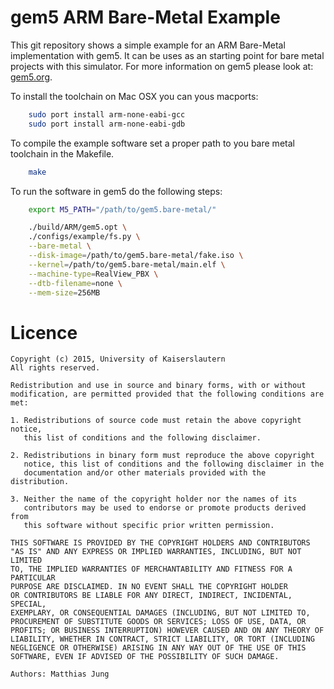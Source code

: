 gem5 ARM Bare-Metal Example
===========================

This git repository shows a simple example for an ARM Bare-Metal implementation
with gem5. It can be uses as an starting point for bare metal projects with
this simulator. For more information on gem5 please look at:
[gem5.org](http://www.gem5.org/Main_Page).

To install the toolchain on Mac OSX you can yous macports:

``` bash
    sudo port install arm-none-eabi-gcc
    sudo port install arm-none-eabi-gdb
```

To compile the example software set a proper path to you bare metal toolchain
in the Makefile.

``` bash
    make
```

To run the software in gem5 do the following steps: 

``` bash
    export M5_PATH="/path/to/gem5.bare-metal/"
```   

``` bash
    ./build/ARM/gem5.opt \
    ./configs/example/fs.py \
    --bare-metal \
    --disk-image=/path/to/gem5.bare-metal/fake.iso \
    --kernel=/path/to/gem5.bare-metal/main.elf \
    --machine-type=RealView_PBX \
    --dtb-filename=none \
    --mem-size=256MB
```

Licence
=======
```
Copyright (c) 2015, University of Kaiserslautern
All rights reserved.

Redistribution and use in source and binary forms, with or without
modification, are permitted provided that the following conditions are
met:

1. Redistributions of source code must retain the above copyright notice,
   this list of conditions and the following disclaimer.

2. Redistributions in binary form must reproduce the above copyright
   notice, this list of conditions and the following disclaimer in the
   documentation and/or other materials provided with the distribution.

3. Neither the name of the copyright holder nor the names of its
   contributors may be used to endorse or promote products derived from
   this software without specific prior written permission.

THIS SOFTWARE IS PROVIDED BY THE COPYRIGHT HOLDERS AND CONTRIBUTORS
"AS IS" AND ANY EXPRESS OR IMPLIED WARRANTIES, INCLUDING, BUT NOT LIMITED
TO, THE IMPLIED WARRANTIES OF MERCHANTABILITY AND FITNESS FOR A PARTICULAR
PURPOSE ARE DISCLAIMED. IN NO EVENT SHALL THE COPYRIGHT HOLDER
OR CONTRIBUTORS BE LIABLE FOR ANY DIRECT, INDIRECT, INCIDENTAL, SPECIAL,
EXEMPLARY, OR CONSEQUENTIAL DAMAGES (INCLUDING, BUT NOT LIMITED TO,
PROCUREMENT OF SUBSTITUTE GOODS OR SERVICES; LOSS OF USE, DATA, OR
PROFITS; OR BUSINESS INTERRUPTION) HOWEVER CAUSED AND ON ANY THEORY OF
LIABILITY, WHETHER IN CONTRACT, STRICT LIABILITY, OR TORT (INCLUDING
NEGLIGENCE OR OTHERWISE) ARISING IN ANY WAY OUT OF THE USE OF THIS
SOFTWARE, EVEN IF ADVISED OF THE POSSIBILITY OF SUCH DAMAGE.

Authors: Matthias Jung
```
